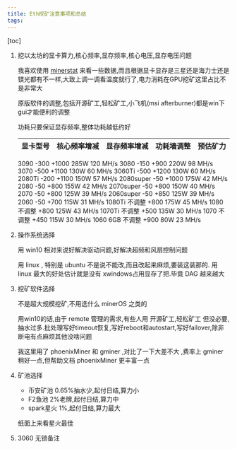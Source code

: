 ```yaml
---
title: Eth挖矿注意事项和总结
tags: 
---
```


[toc]

1. 挖以太坊的显卡算力,核心频率,显存频率,核心电压,显存电压问题

	我喜欢使用 [minerstat](https://minerstat.com/hardware) 来看一些数据,而且根据显卡显存是三星还是海力士还是镁光都有不一样,大致上调一调看温度就行了,电力消耗在GPU挖矿这里占比不是非常大
	
	原版软件的调整,包括开源矿工,轻松矿工,小飞机(msi afterburner)都是win下gui才能便利的调整
	
	功耗只要保证显存频率,整体功耗越低约好

	显卡型号 | 核心频率增减 | 显存频率增减 | 功耗墙调整 | 预估矿力
	---------|--------------|--------------|------------|---------
	3090	    -300	    +1000	285W	120 MH/s
	3080	    -150	    +900	220W	98 MH/s
	3070	    -500	    +1100	130W	60 MH/s
	3060Ti	    -500	    +1200	130W	60 MH/s
	2080Ti	    -200	    +1100	150W	57 MH/s
	2080super	-50	        +1000	175W	42 MH/s
	2080	    -50	        +800	155W	42 MH/s
	2070super	-50	        +800	150W	40 MH/s
	2070	    -50	        +800	125W	39 MH/s
	2060super	-50	        +850	125W	39 MH/s
	2060	    -50	        +700	115W	31 MH/s
	1080Ti	    不调整	    +800	175W	45 MH/s
	1080	    不调整	    +800	125W	43 MH/s
	1070Ti	    不调整	    +500	135W	30 MH/s
	1070	    不调整	    +450	115W	30 MH/s
	1060 6GB	不调整	    +900	80W	    23 MH/s
	
2. 操作系统选择

	用 win10 相对来说好解决驱动问题,好解决超频和风扇控制问题
	
	用 linux , 特别是 ubuntu 不是说不能改,而且改起来麻烦,要装这装那的. 用 linux 最大的好处估计就是没有 xwindows占用显存了把.毕竟 DAG 越来越大
	
3. 挖矿软件选择

	不是超大规模挖矿,不用选什么 minerOS 之类的
	
	用win10的话,由于 remote 管理的需求,有些人用 开源矿工,轻松矿工 但没必要,抽水过多.批处理写好timeout恢复,写好reboot和autostart,写好failover,除非断电有点麻烦其他没啥问题
	
	我这里用了 phoenixMiner 和 gminer ,对比了一下大差不大 ,费率上 gminer 稍好一点,但帮助文档 phoenixMiner 更丰富一点

4. 矿池选择

	- 币安矿池 0.65%抽水少,起付日结,算力小
	- F2鱼池 2%老牌,起付日结,算力中	
	- spark星火 1%,起付日结,算力最大
	
	纸面上来看星火最佳

5. 3060 无锁备注